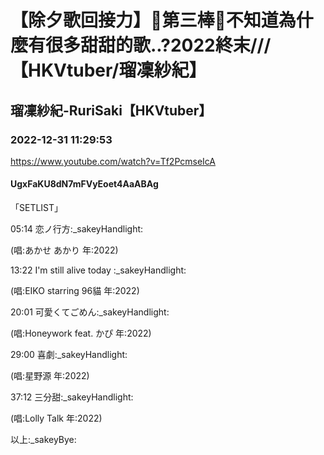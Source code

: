# 【除夕歌回接力】💠第三棒🐺不知道為什麼有很多甜甜的歌..?2022終末///【HKVtuber/瑠凜紗紀】

## 瑠凜紗紀-RuriSaki【HKVtuber】

### 2022-12-31 11:29:53

https://www.youtube.com/watch?v=Tf2PcmseIcA

#### UgxFaKU8dN7mFVyEoet4AaABAg

「SETLIST」

05:14 恋ノ行方:_sakeyHandlight:

(唱:あかせ あかり 年:2022)

13:22 I'm still alive today :_sakeyHandlight:

(唱:EIKO starring 96貓 年:2022)

20:01 可愛くてごめん:_sakeyHandlight:

(唱:Honeywork feat. かぴ 年:2022)

29:00 喜劇:_sakeyHandlight:

(唱:星野源 年:2022)

37:12 三分甜:_sakeyHandlight:

(唱:Lolly Talk 年:2022)

以上:_sakeyBye:

